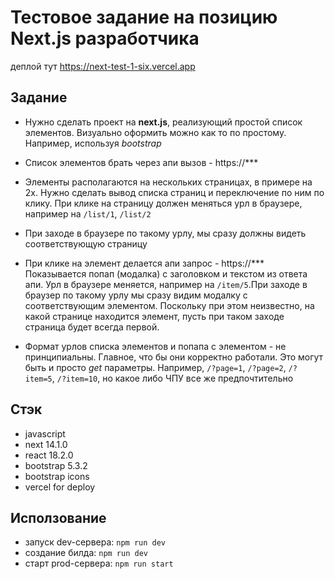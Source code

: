# Тестовое задание на позицию Next.js разработчика

деплой тут https://next-test-1-six.vercel.app

## Задание

- Нужно сделать проект на **next.js**, реализующий простой список элементов. Визуально оформить можно как то по простому. Например, используя _bootstrap_
- Список элементов брать через апи вызов - https://\*\*\*
- Элементы располагаются на нескольких страницах, в примере на 2х. Нужно сделать вывод списка страниц и переключение по ним по клику. При клике на страницу должен меняться урл в браузере, например на `/list/1`, `/list/2`
- При заходе в браузере по такому урлу, мы сразу должны видеть соответствующую страницу
- При клике на элемент делается апи запрос - https://\*\*\* Показывается попап (модалка) с заголовком и текстом из ответа апи. Урл в браузере меняется, например на `/item/5`.При заходе в браузер по такому урлу мы сразу видим модалку с соответствующим элементом. Поскольку при этом неизвестно, на какой странице находится элемент, пусть при таком заходе страница будет всегда первой.

- Формат урлов списка элементов и попапа с элементом - не принципиальны. Главное, что бы они корректно работали. Это могут быть и просто _get_ параметры. Например, `/?page=1`, `/?page=2`, `/?item=5`, `/?item=10`, но какое либо ЧПУ все же предпочтительно

## Стэк

- javascript
- next 14.1.0
- react 18.2.0
- bootstrap 5.3.2
- bootstrap icons
- vercel for deploy

## Исползование

- запуск dev-сервера: `npm run dev`
- создание билда: `npm run dev`
- старт prod-сервера: `npm run start`
